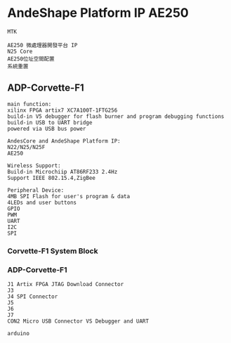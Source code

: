 # AndeShape Platform IP AE250
```
MTK
```
```
AE250 微處理器開發平台 IP
N25 Core
AE250位址空間配置
系統重置
```
## ADP-Corvette-F1
```
main function:
xilinx FPGA artix7 XC7A100T-1FTG256
build-in V5 debugger for flash burner and program debugging functions
build-in USB to UART bridge
powered via USB bus power

AndesCore and AndeShape Platform IP:
N22/N25/N25F
AE250

Wireless Support:
Build-in Microchiip AT86RF233 2.4Hz
Support IEEE 802.15.4,ZigBee

Peripheral Device:
4MB SPI Flash for user's program & data
4LEDs and user buttons
GPIO
PWM
UART
I2C
SPI
```
### Corvette-F1 System Block
### ADP-Corvette-F1
```
J1 Artix FPGA JTAG Download Connector
J3
J4 SPI Connector
J5
J6
J7
CON2 Micro USB Connector VS Debugger and UART
```
```
arduino
```
